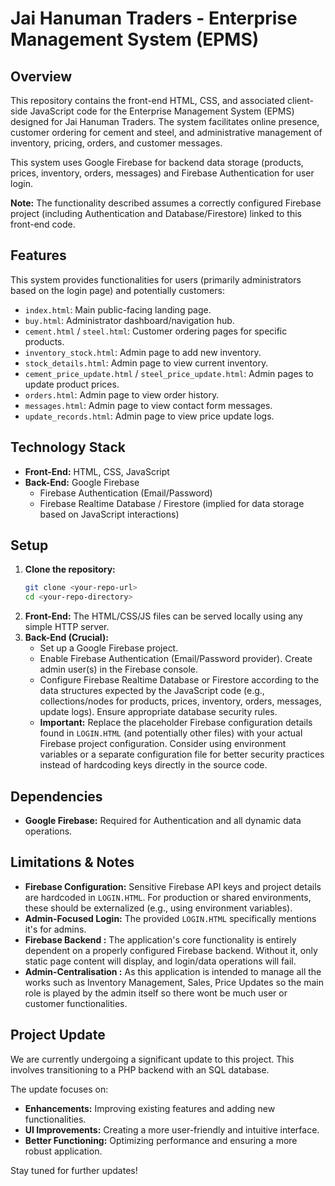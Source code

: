 # Jai Hanuman Traders - Enterprise Management System (EPMS)

## Overview

This repository contains the front-end HTML, CSS, and associated client-side JavaScript code for the Enterprise Management System (EPMS) designed for Jai Hanuman Traders. The system facilitates online presence, customer ordering for cement and steel, and administrative management of inventory, pricing, orders, and customer messages.

This system uses Google Firebase for backend data storage (products, prices, inventory, orders, messages) and Firebase Authentication for user login.

**Note:** The functionality described assumes a correctly configured Firebase project (including Authentication and Database/Firestore) linked to this front-end code.

## Features

This system provides functionalities for users (primarily administrators based on the login page) and potentially customers:

* `index.html`: Main public-facing landing page.
* `buy.html`: Administrator dashboard/navigation hub.
* `cement.html` / `steel.html`: Customer ordering pages for specific products.
* `inventory_stock.html`: Admin page to add new inventory.
* `stock_details.html`: Admin page to view current inventory.
* `cement_price_update.html` / `steel_price_update.html`: Admin pages to update product prices.
* `orders.html`: Admin page to view order history.
* `messages.html`: Admin page to view contact form messages.
* `update_records.html`: Admin page to view price update logs.
  
## Technology Stack

* **Front-End:** HTML, CSS, JavaScript
* **Back-End:** Google Firebase
    * Firebase Authentication (Email/Password)
    * Firebase Realtime Database / Firestore (implied for data storage based on JavaScript interactions)

## Setup

1.  **Clone the repository:**
    ```bash
    git clone <your-repo-url>
    cd <your-repo-directory>
    ```
2.  **Front-End:** The HTML/CSS/JS files can be served locally using any simple HTTP server.
3.  **Back-End (Crucial):**
    * Set up a Google Firebase project.
    * Enable Firebase Authentication (Email/Password provider). Create admin user(s) in the Firebase console.
    * Configure Firebase Realtime Database or Firestore according to the data structures expected by the JavaScript code (e.g., collections/nodes for products, prices, inventory, orders, messages, update logs). Ensure appropriate database security rules.
    * **Important:** Replace the placeholder Firebase configuration details found in `LOGIN.HTML` (and potentially other files) with your actual Firebase project configuration. Consider using environment variables or a separate configuration file for better security practices instead of hardcoding keys directly in the source code.

## Dependencies

* **Google Firebase:** Required for Authentication and all dynamic data operations.

## Limitations & Notes

* **Firebase Configuration:** Sensitive Firebase API keys and project details are hardcoded in `LOGIN.HTML`. For production or shared environments, these should be externalized (e.g., using environment variables).
* **Admin-Focused Login:** The provided `LOGIN.HTML` specifically mentions it's for admins.
* **Firebase Backend :** The application's core functionality is entirely dependent on a properly configured Firebase backend. Without it, only static page content will display, and login/data operations will fail.
* **Admin-Centralisation :** As this application is intended to manage all the works such as Inventory Management, Sales, Price Updates so the main role is played by the admin itself so there wont be much user or customer functionalities.

## Project Update

We are currently undergoing a significant update to this project. This involves transitioning to a PHP backend with an SQL database.

The update focuses on:

* **Enhancements:** Improving existing features and adding new functionalities.
* **UI Improvements:** Creating a more user-friendly and intuitive interface.
* **Better Functioning:** Optimizing performance and ensuring a more robust application.

Stay tuned for further updates!

